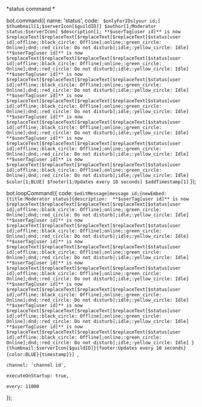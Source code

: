 *status command *

bot.command({
	name: 'status',
	code: `
  $onlyForIDs[your id;]
  $thumbnail[1;$serverIcon[$guildID]]
  $author[1;Moderator status;$serverIcon]
  $description[1;
**$userTag[user id]** is now $replaceText[$replaceText[$replaceText[$replaceText[$status[user id];offline;:black_circle: Offline];online;:green_circle: Online];dnd;:red_circle: Do not disturb];idle;:yellow_circle: Idle]
**$userTag[user id]** is now $replaceText[$replaceText[$replaceText[$replaceText[$status[user id];offline;:black_circle: Offline];online;:green_circle: Online];dnd;:red_circle: Do not disturb];idle;:yellow_circle: Idle]
**$userTag[user id]** is now $replaceText[$replaceText[$replaceText[$replaceText[$status[user id];offline;:black_circle: Offline];online;:green_circle: Online];dnd;:red_circle: Do not disturb];idle;:yellow_circle: Idle]
**$userTag[user id]** is now $replaceText[$replaceText[$replaceText[$replaceText[$status[user id];offline;:black_circle: Offline];online;:green_circle: Online];dnd;:red_circle: Do not disturb];idle;:yellow_circle: Idle]
**$userTag[user id]** is now $replaceText[$replaceText[$replaceText[$replaceText[$status[user id];offline;:black_circle: Offline];online;:green_circle: Online];dnd;:red_circle: Do not disturb];idle;:yellow_circle: Idle]
**$userTag[user id]** is now $replaceText[$replaceText[$replaceText[$replaceText[$status[user id];offline;:black_circle: Offline];online;:green_circle: Online];dnd;:red_circle: Do not disturb];idle;:yellow_circle: Idle]
**$userTag[user id]** is now $replaceText[$replaceText[$replaceText[$replaceText[$status[user id];offline;:black_circle: Offline];online;:green_circle: Online];dnd;:red_circle: Do not disturb];idle;:yellow_circle: Idle]
  $color[1;BLUE]
  $footer[1;Updates every 10 seconds]
  $addTimestamp[1]`
});

bot.loopCommand({
	code: `$editMessage[message id;{newEmbed:{title:Moderator status}{description: 
**$userTag[user id]** is now $replaceText[$replaceText[$replaceText[$replaceText[$status[user id];offline;:black_circle: Offline];online;:green_circle: Online];dnd;:red_circle: Do not disturb];idle;:yellow_circle: Idle]
**$userTag[user id]** is now $replaceText[$replaceText[$replaceText[$replaceText[$status[user id];offline;:black_circle: Offline];online;:green_circle: Online];dnd;:red_circle: Do not disturb];idle;:yellow_circle: Idle]
**$userTag[user id]** is now $replaceText[$replaceText[$replaceText[$replaceText[$status[user id];offline;:black_circle: Offline];online;:green_circle: Online];dnd;:red_circle: Do not disturb];idle;:yellow_circle: Idle]
**$userTag[user id]** is now $replaceText[$replaceText[$replaceText[$replaceText[$status[user id];offline;:black_circle: Offline];online;:green_circle: Online];dnd;:red_circle: Do not disturb];idle;:yellow_circle: Idle]
**$userTag[user id]** is now $replaceText[$replaceText[$replaceText[$replaceText[$status[user id];offline;:black_circle: Offline];online;:green_circle: Online];dnd;:red_circle: Do not disturb];idle;:yellow_circle: Idle]
**$userTag[user id]** is now $replaceText[$replaceText[$replaceText[$replaceText[$status[user id];offline;:black_circle: Offline];online;:green_circle: Online];dnd;:red_circle: Do not disturb];idle;:yellow_circle: Idle]
**$userTag[user id]** is now $replaceText[$replaceText[$replaceText[$replaceText[$status[user id];offline;:black_circle: Offline];online;:green_circle: Online];dnd;:red_circle: Do not disturb];idle;:yellow_circle: Idle]
 }{thumbnail:$serverIcon[$guildID]}{footer:Updates every 10 seconds}{color:BLUE}{timestamp}}]
`,

	channel: 'channel id',

	executeOnStartup: true,

	every: 11000
});